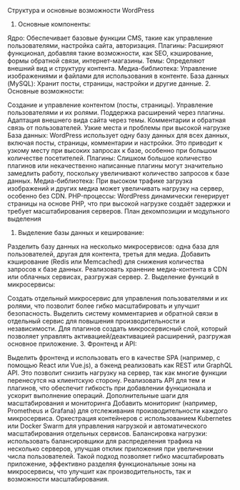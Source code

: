 Структура и основные возможности WordPress
1. Основные компоненты:

Ядро: Обеспечивает базовые функции CMS, такие как управление пользователями, настройка сайта, авторизация.
Плагины: Расширяют функционал, добавляя такие возможности, как SEO, кэширование, формы обратной связи, интернет-магазины.
Темы: Определяют внешний вид и структуру контента.
Медиа-библиотека: Управление изображениями и файлами для использования в контенте.
База данных (MySQL): Хранит посты, страницы, настройки и другие данные.
2. Основные возможности:

Создание и управление контентом (посты, страницы).
Управление пользователями и их ролями.
Поддержка расширений через плагины.
Адаптация внешнего вида сайта через темы.
Комментарии и обратная связь от пользователей.
Узкие места и проблемы при высокой нагрузке
База данных: WordPress использует одну базу данных для всех данных, включая посты, страницы, комментарии и настройки. Это приводит к узкому месту при высоких запросах к базе, особенно при большом количестве посетителей.
Плагины: Слишком большое количество плагинов или некачественно написанные плагины могут значительно замедлить работу, поскольку увеличивают количество запросов к базе данных.
Медиа-библиотека: При высоком трафике загрузка изображений и других медиа может увеличивать нагрузку на сервер, особенно без CDN.
PHP-процессы: WordPress динамически генерирует страницы на основе PHP, что при высокой нагрузке создаёт задержки и требует масштабирования серверов.
План декомпозиции и модульного выделения
1. Выделение базы данных и кеширование:

Разделить базу данных на несколько микросервисов: одна база для пользователей, другая для контента, третья для медиа.
Добавить кэширование (Redis или Memcached) для снижения количества запросов к базе данных.
Реализовать хранение медиа-контента в CDN или облачных сервисах, разгружая сервер.
2. Выделение функций в микросервисы:

Создать отдельный микросервис для управления пользователями и их ролями, что позволит более гибко масштабировать и улучшит безопасность.
Выделить систему комментариев и обратной связи в отдельный сервис для повышения производительности и независимости.
Для плагинов создать микросервисный слой, который позволяет управлять активацией/деактивацией расширений, разгружая основное приложение.
3. Фронтенд и API:

Выделить фронтенд и использовать его в качестве SPA (например, с помощью React или Vue.js), а бэкенд реализовать как REST или GraphQL API. Это позволит снизить нагрузку на сервер, так как многие функции перенесутся на клиентскую сторону.
Реализовать API для тем и плагинов, что обеспечит гибкость при добавлении функционала и ускорит выполнение операций.
Дополнительные шаги для масштабирования и мониторинга
Добавить мониторинг (например, Prometheus и Grafana) для отслеживания производительности каждого микросервиса.
Оркестрация контейнеров с использованием Kubernetes или Docker Swarm для управления нагрузкой и автоматического масштабирования отдельных сервисов.
Балансировка нагрузки: использовать балансировщики для распределения трафика на несколько серверов, улучшая отклик приложения при увеличении числа пользователей.
Такой подход позволяет гибко масштабировать приложение, эффективно разделяя функциональные зоны на микросервисы, что улучшит как производительность, так и возможности масштабирования.
